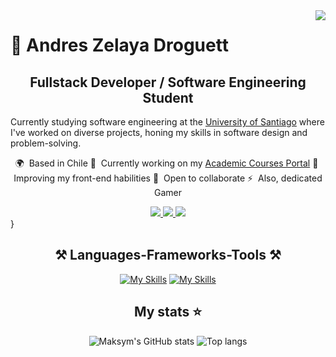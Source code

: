 <img align="right" src="https://visitor-badge.laobi.icu/badge?page_id=opsord.opsord" />

# 🦎 Andres Zelaya Droguett

<h2 align="center">Fullstack Developer / Software Engineering Student</h3>

Currently studying software engineering at the [University of Santiago](https://www.usach.cl) where I've worked on diverse projects, honing my skills in software design and problem-solving.

<div align="center">

🌍  Based in Chile
🚀  Currently working on my [Academic Courses Portal](http://github.com/Opsord/TINGESO-EV-03)
🧠  Improving my front-end habilities
🤝  Open to collaborate
⚡  Also, dedicated Gamer

 </div>

<div align="center"> 
<a href="mailto:azedro.dev@gmail.com">
    <img src="https://img.shields.io/badge/Gmail-333333?style=for-the-badge&logo=gmail&logoColor=red" />
  </a>

  <a href="https://linkedin.com/in/andres-z-161685129/" target="_blank">
    <img src="https://img.shields.io/badge/LinkedIn-0077B5?style=for-the-badge&logo=linkedin&logoColor=white" target="_blank" />
  </a>

  <a href="https://opsord.github.io" target="_blank">
     <img src="https://img.shields.io/badge/Portfolio-FF5722?style=for-the-badge&logo=todoist&logoColor=white" target="_blank" />
  </a>

 </div>}

<h2 align="center">⚒️ Languages-Frameworks-Tools ⚒️</h2>

<div align="center">

[![My Skills](https://skillicons.dev/icons?i=js,html,css,docker,kubernetes,git,github,idea)](https://skillicons.dev)
[![My Skills](https://skillicons.dev/icons?i=jreact,latex,spring,java,mysql,postgres,postman,jenkins,nginx&perline=9)](https://skillicons.dev)

</div>

<h2 align="center">My stats ⭐</h2>

<div align="center">
<img alt="Maksym's GitHub stats" src="https://github-readme-stats.vercel.app/api?username=opsord&show_icons=true&theme=transparent"/>
<img alt="Top langs" src="https://github-readme-stats.vercel.app/api/top-langs/?username=opsord&layout=compact&&langs_count=8"/>
</div>
